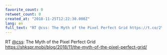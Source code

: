 ```yaml
---
favorite_count: 0
retweet_count: 0
created_at: "2018-11-25T12:22:30.000Z"
lang: en
full_text: "RT @css: The Myth of the Pixel Perfect Grid https://t.co/2Yd0vuDGvc"
---
```


RT [@css](https://twitter.com/css): The Myth of the Pixel Perfect Grid
<https://shkspr.mobi/blog/2018/11/the-myth-of-the-pixel-perfect-grid/>
